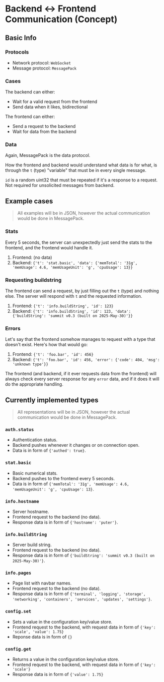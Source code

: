 # Backend <-> Frontend Communication (Concept)

## Basic Info

### Protocols

- Network protocol: `WebSocket`
- Message protocol: `MessagePack`

### Cases

The backend can either:

- Wait for a valid request from the frontend
- Send data when it likes, bidirectional

The frontend can either:

- Send a request to the backend
- Wait for data from the backend

### Data

Again, MessagePack is the data protocol.

How the frontend and backend would understand what data is for what, is through the `t` (type) "variable" that must be in every single message.

`id` is a random uint32 that must be repeated if it's a response to a request. Not required for unsolicited messages from backend.

## Example cases

> All examples will be in JSON, however the actual communication would be done in MessagePack.

### Stats

Every 5 seconds, the server can unexpectedly just send the stats to the frontend, and the frontend would handle it.

1. Frontend: (no data)
2. Backend: `{'t': 'stat.basic', 'data': {'memTotal': '31g', 'memUsage': 4.6, 'memUsageUnit': 'g', 'cpuUsage': 13}}`

### Requesting buildstring

The frontend can send a request, by just filling out the `t` (type) and nothing else. The server will respond with `t` and the requested information.

1. Frontend: `{'t': 'info.buildString', 'id': 123}`
2. Backend: `{'t': 'info.buildString', 'id': 123, 'data': {'buildString': 'summit v0.3 (built on 2025-May-30)'}}`

### Errors

Let's say that the frontend somehow manages to request with a type that doesn't exist. Here's how that would go:

1. Frontend: `{'t': 'foo.bar', 'id': 456}`
2. Backend: `{'t': 'foo.bar', 'id': 456, 'error': {'code': 404, 'msg': 'unknown type'}}`

The frontend (and backend, if it ever requests data from the frontend) will always check every server response for any `error` data, and if it does it will do the appropriate handling.

## Currently implemented types

> All representations will be in JSON, however the actual communication would be done in MessagePack.

### `auth.status`

- Authentication status.
- Backend pushes whenever it changes or on connection open.
- Data is in form of `{'authed': true}`.

### `stat.basic`

- Basic numerical stats.
- Backend pushes to the frontend every 5 seconds.
- Data is in form of `{'memTotal': '31g', 'memUsage': 4.6, 'memUsageUnit': 'g', 'cpuUsage': 13}`.

### `info.hostname`

- Server hostname.
- Frontend request to the backend (no data).
- Response data is in form of `{'hostname': 'puter'}`.

### `info.buildString`

- Server build string.
- Frontend request to the backend (no data).
- Response data is in form of `{'buildString': 'summit v0.3 (built on 2025-May-30)'}`.

### `info.pages`

- Page list with navbar names.
- Frontend request to the backend (no data).
- Response data is in form of `{'terminal', 'logging', 'storage', 'networking', 'containers', 'services', 'updates', 'settings'}`.

### `config.set`

- Sets a value in the configuration key/value store.
- Frontend request to the backend, with request data in form of `{'key': 'scale', 'value': 1.75}`
- Reponse data is in form of `{}`

### `config.get`

- Returns a value in the configuration key/value store.
- Frontend request to the backend, with request data in form of `{'key': 'scale'}`
- Response data is in form of `{'value': 1.75}`